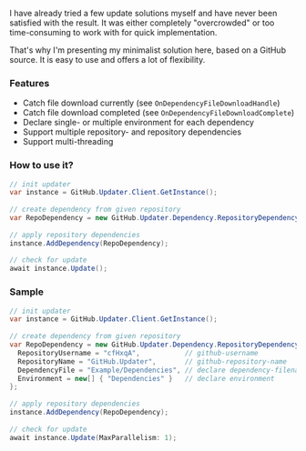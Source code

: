 I have already tried a few update solutions myself and have never been satisfied with the result. It was either completely "overcrowded" or too time-consuming to work with for quick implementation.

That's why I'm presenting my minimalist solution here, based on a GitHub source. It is easy to use and offers a lot of flexibility.

### Features
- Catch file download currently (see `OnDependencyFileDownloadHandle`)
- Catch file download completed (see `OnDependencyFileDownloadComplete`)
- Declare single- or multiple environment for each dependency
- Support multiple repository- and repository dependencies
- Support multi-threading

### How to use it?
```csharp
// init updater
var instance = GitHub.Updater.Client.GetInstance();
    
// create dependency from given repository
var RepoDependency = new GitHub.Updater.Dependency.RepositoryDependency() { RepositoryUsername = "username", RepositoryName = "repository-name", DependencyFile = "Dependencies" };
          
// apply repository dependencies
instance.AddDependency(RepoDependency);
    
// check for update
await instance.Update();
```

### Sample
```csharp
// init updater
var instance = GitHub.Updater.Client.GetInstance();
    
// create dependency from given repository
var RepoDependency = new GitHub.Updater.Dependency.RepositoryDependency { 
  RepositoryUsername = "cfHxqA",           // github-username
  RepositoryName = "GitHub.Updater",       // github-repository-name
  DependencyFile = "Example/Dependencies", // declare dependency-filename (eg. on github-repository 'Dependencies.json')
  Environment = new[] { "Dependencies" }   // declare environment
};
          
// apply repository dependencies
instance.AddDependency(RepoDependency);
    
// check for update
await instance.Update(MaxParallelism: 1);
```